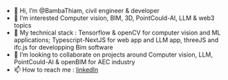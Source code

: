 - 👋 Hi, I’m @BambaThiam, civil engineer & developer
- 👀 I’m interested Computer vision, BIM, 3D, PointCould-AI, LLM & web3 topics
- 🌱 My technical stack : Tensorflow & openCV for computer vision and ML applications; Typescript-NextJS for web app and LLM app, threeJS and ifc.js for developping Bim software
- 💞️ I’m looking to collaborate on projects around Computer vision, LLM, PointCould-AI & openBIM for AEC industry
- 📫 How to reach me : [linkedIn](https://www.linkedin.com/in/bamba-thiam-7740308a/)

<!---
BambaThiam/BambaThiam is a ✨ special ✨ repository because its `README.md` (this file) appears on your GitHub profile.
You can click the Preview link to take a look at your changes.
--->
